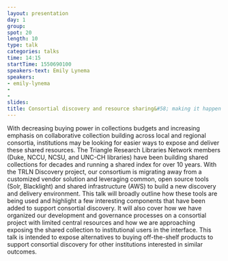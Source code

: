 ```yaml
---
layout: presentation
day: 1
group: 
spot: 20
length: 10
type: talk
categories: talks
time: 14:15
startTime: 1550690100
speakers-text: Emily Lynema 
speakers:
- emily-lynema
- 
- 
slides: 
title: Consortial discovery and resource sharing&#58; making it happen with (mostly) standard tools
---
```

With decreasing buying power in collections budgets and increasing emphasis on collaborative collection building across local and regional consortia, institutions may be looking for easier ways to expose and deliver these shared resources. The Triangle Research Libraries Network members (Duke, NCCU, NCSU, and UNC-CH libraries) have been building shared collections for decades and running a shared index for over 10 years. With the TRLN Discovery project, our consortium is migrating away from a customized vendor solution and leveraging common, open source tools (Solr, Blacklight) and shared infrastructure (AWS) to build a new discovery and delivery environment. This talk will broadly outline how these tools are being used and highlight a few interesting components that have been added to support consortial discovery. It will also cover how we have organized our development and governance processes on a consortial project with limited central resources and how we are approaching exposing the shared collection to institutional users in the interface. This talk is intended to expose alternatives to buying off-the-shelf products to support consortial discovery for other institutions interested in similar outcomes.